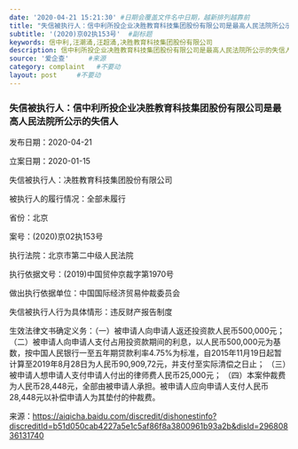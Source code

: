 ```yaml
---
date: '2020-04-21 15:21:30' #日期会覆盖文件名中日期，越新排列越靠前
title: "失信被执行人：信中利所投企业决胜教育科技集团股份有限公司是最高人民法院所公示的失信人"  #标题
subtitle: '(2020)京02执153号'  #副标题
keywords: 信中利,汪潮涌,汪超涌,决胜教育科技集团股份有限公司
description: 信中利所投企业决胜教育科技集团股份有限公司是最高人民法院所公示的失信人。
source: '爱企查'     #来源
category: complaint   #不要动
layout: post     #不要动
---
```


### 失信被执行人：信中利所投企业决胜教育科技集团股份有限公司是最高人民法院所公示的失信人

发布日期：2020-04-21

立案日期：2020-01-15		

失信被执行人：决胜教育科技集团股份有限公司

被执行人的履行情况：全部未履行

省份：北京

案号：(2020)京02执153号	

执行法院：北京市第二中级人民法院

执行依据文号：(2019)中国贸仲京裁字第1970号

做出执行依据单位：中国国际经济贸易仲裁委员会

失信被执行人行为具体情形：违反财产报告制度

生效法律文书确定义务：（一）被申请人向申请人返还投资款人民币500,000元； （二）被申请人向申请人支付占用投资款期间的利息，以人民币500,000元为基数，按中国人民银行一至五年期贷款利率4.75%为标准，自2015年11月19日起暂计算至2019年8月28日为人民币90,909,72元，并支付至实际清偿之日止； （三）被申请人想申请人支付申请人付出的律师费人民币25,000元； （四）本案仲裁费为人民币28,448元，全部由被申请人承担。被申请人应向申请人支付人民币28,448元以补偿申请人为其垫付的仲裁费。

来源：https://aiqicha.baidu.com/discredit/dishonestinfo?discreditId=b51d050cab4227a5e1c5af86f8a3800961b93a2b&disId=29680836131740

